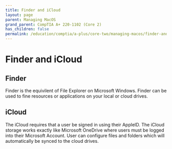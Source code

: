 ```yaml
---
title: Finder and iCloud
layout: page
parent: Managing MacOS
grand_parent: CompTIA A+ 220-1102 (Core 2)
has_children: false
permalink: /education/comptia/a-plus/core-two/managing-macos/finder-and-icloud/
---
```


# Finder and iCloud

## Finder

Finder is the equivilent of File Explorer on Microsoft Windows. Finder can be used to fine resources or applications on your local or cloud drives.

## iCloud

The iCloud requires that a user be signed in using their AppleID. The iCloud storage works exactly like Microsoft OneDrive where users must be logged into their Microsoft Account. User can configure files and folders which will automatically be synced to the cloud drives.